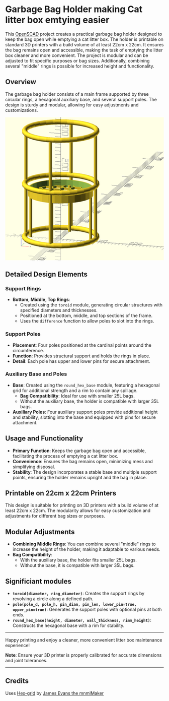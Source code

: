 # Garbage Bag Holder making Cat litter box emtying easier

This [OpenSCAD](https://openscad.org) project creates a practical garbage bag holder designed to keep the bag open while emptying a cat litter box. The holder is printable on standard 3D printers with a build volume of at least 22cm x 22cm. It ensures the bag remains open and accessible, making the task of emptying the litter box cleaner and more convenient. The project is modular and can be adjusted to fit specific purposes or bag sizes. Additionally, combining several "middle" rings is possible for increased height and functionality.

## Overview

The garbage bag holder consists of a main frame supported by three circular rings, a hexagonal auxiliary base, and several support poles. The design is sturdy and modular, allowing for easy adjustments and customizations.

![holder render](docs/holder%20-%20all%20render.png?raw=true)

## Detailed Design Elements

### Support Rings

- **Bottom, Middle, Top Rings**:
    - Created using the `toroid` module, generating circular structures with specified diameters and thicknesses.
    - Positioned at the bottom, middle, and top sections of the frame.
    - Uses the `difference` function to allow poles to slot into the rings.

### Support Poles

- **Placement**: Four poles positioned at the cardinal points around the circumference.
- **Function**: Provides structural support and holds the rings in place.
- **Detail**: Each pole has upper and lower pins for secure attachment.

### Auxiliary Base and Poles

- **Base**: Created using the `round_hex_base` module, featuring a hexagonal grid for additional strength and a rim to contain any spillage.
    - **Bag Compatibility**: Ideal for use with smaller 25L bags.
    - Without the auxiliary base, the holder is compatible with larger 35L bags.
- **Auxiliary Poles**: Four auxiliary support poles provide additional height and stability, slotting into the base and equipped with pins for secure attachment.

## Usage and Functionality

- **Primary Function**: Keeps the garbage bag open and accessible, facilitating the process of emptying a cat litter box.
- **Convenience**: Ensures the bag remains open, minimizing mess and simplifying disposal.
- **Stability**: The design incorporates a stable base and multiple support points, ensuring the holder remains upright and the bag in place.

## Printable on 22cm x 22cm Printers

This design is suitable for printing on 3D printers with a build volume of at least 22cm x 22cm. The modularity allows for easy customization and adjustments for different bag sizes or purposes.

## Modular Adjustments

- **Combining Middle Rings**: You can combine several "middle" rings to increase the height of the holder, making it adaptable to various needs.
- **Bag Compatibility**: 
    - With the auxiliary base, the holder fits smaller 25L bags.
    - Without the base, it is compatible with larger 35L bags.

## Significiant modules

- **`toroid(diameter, ring_diameter)`**: Creates the support rings by revolving a circle along a defined path.
- **`pole(pole_d, pole_h, pin_diam, pin_len, lower_pin=true, upper_pin=true)`**: Generates the support poles with optional pins at both ends.
- **`round_hex_base(height, diameter, wall_thickness, rimm_height)`**: Constructs the hexagonal base with a rim for stability.

---

Happy printing and enjoy a cleaner, more convenient litter box maintenance experience!

**Note**: Ensure your 3D printer is properly calibrated for accurate dimensions and joint tolerances.

---
## Credits
Uses [Hex-grid](https://www.printables.com/model/86604-hexagonal-grid-generator-in-openscad) by [James Evans the mnmlMaker](https://www.printables.com/@JamesEvansthemnmlMak) 
